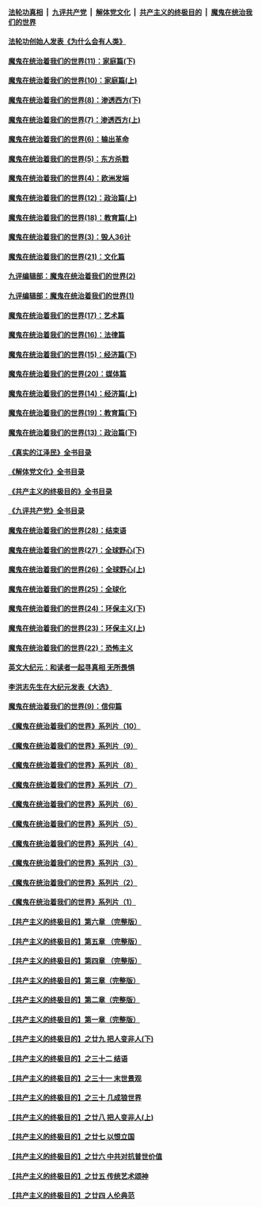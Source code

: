 ####  [法轮功真相](../../../../basic/blob/master/README.md?t=03190411) &nbsp;|&nbsp; [九评共产党](../../../../9ping.md/blob/master/README.md?t=03190411) &nbsp;|&nbsp; [解体党文化](../../../../jtdwh.md/blob/master/README.md?t=03190411)  &nbsp;|&nbsp; [共产主义的终极目的](../../../../gczydzjmd.md/blob/master/README.md?t=03190411) &nbsp;|&nbsp; [魔鬼在统治我们的世界](../../../../mgztzwmdsj.md/blob/master/README.md?t=03190411) 

#### [法轮功创始人发表《为什么会有人类》](../pages/nsc422/n13912117.md?t=03190411) 

#### [魔鬼在统治着我们的世界(11)：家庭篇(下)](../pages/nsc422/n10440961.md?t=03190411) 

#### [魔鬼在统治着我们的世界(10)：家庭篇(上)](../pages/nsc422/n10435448.md?t=03190411) 

#### [魔鬼在统治着我们的世界(8)：渗透西方(下)](../pages/nsc422/n10429603.md?t=03190411) 

#### [魔鬼在统治着我们的世界(7)：渗透西方(上)](../pages/nsc422/n10426013.md?t=03190411) 

#### [魔鬼在统治着我们的世界(6)：输出革命](../pages/nsc422/n10421536.md?t=03190411) 

#### [魔鬼在统治着我们的世界(5)：东方杀戮](../pages/nsc422/n10417707.md?t=03190411) 

#### [魔鬼在统治着我们的世界(4)：欧洲发端](../pages/nsc422/n10414890.md?t=03190411) 

#### [魔鬼在统治着我们的世界(12)：政治篇(上)](../pages/nsc422/n10444576.md?t=03190411) 

#### [魔鬼在统治着我们的世界(18)：教育篇(上)](../pages/nsc422/n10526970.md?t=03190411) 

#### [魔鬼在统治着我们的世界(3)：毁人36计](../pages/nsc422/n10411583.md?t=03190411) 

#### [魔鬼在统治着我们的世界(21)：文化篇](../pages/nsc422/n10597706.md?t=03190411) 

#### [九评编辑部：魔鬼在统治着我们的世界(2)](../pages/nsc422/n10410036.md?t=03190411) 

#### [九评编辑部：魔鬼在统治着我们的世界(1)](../pages/nsc422/n10406825.md?t=03190411) 

#### [魔鬼在统治着我们的世界(17)：艺术篇](../pages/nsc422/n10499093.md?t=03190411) 

#### [魔鬼在统治着我们的世界(16)：法律篇](../pages/nsc422/n10485969.md?t=03190411) 

#### [魔鬼在统治着我们的世界(15)：经济篇(下)](../pages/nsc422/n10469975.md?t=03190411) 

#### [魔鬼在统治着我们的世界(20)：媒体篇](../pages/nsc422/n10586579.md?t=03190411) 

#### [魔鬼在统治着我们的世界(14)：经济篇(上)](../pages/nsc422/n10457370.md?t=03190411) 

#### [魔鬼在统治着我们的世界(19)：教育篇(下)](../pages/nsc422/n10564808.md?t=03190411) 

#### [魔鬼在统治着我们的世界(13)：政治篇(下)](../pages/nsc422/n10448270.md?t=03190411) 

#### [《真实的江泽民》全书目录](../pages/nsc422/n13721399.md?t=03190411) 

#### [《解体党文化》全书目录](../pages/nsc422/n13721157.md?t=03190411) 

#### [《共产主义的终极目的》全书目录](../pages/nsc422/n13721048.md?t=03190411) 

#### [《九评共产党》全书目录](../pages/nsc422/n13708085.md?t=03190411) 

#### [魔鬼在统治着我们的世界(28)：结束语](../pages/nsc422/n10936246.md?t=03190411) 

#### [魔鬼在统治着我们的世界(27)：全球野心(下)](../pages/nsc422/n10928319.md?t=03190411) 

#### [魔鬼在统治着我们的世界(26)：全球野心(上)](../pages/nsc422/n10900318.md?t=03190411) 

#### [魔鬼在统治着我们的世界(25)：全球化](../pages/nsc422/n10788205.md?t=03190411) 

#### [魔鬼在统治着我们的世界(24)：环保主义(下)](../pages/nsc422/n10695307.md?t=03190411) 

#### [魔鬼在统治着我们的世界(23)：环保主义(上)](../pages/nsc422/n10688613.md?t=03190411) 

#### [魔鬼在统治着我们的世界(22)：恐怖主义](../pages/nsc422/n10614727.md?t=03190411) 

#### [英文大纪元：和读者一起寻真相 无所畏惧](../pages/nsc422/n12542027.md?t=03190411) 

#### [李洪志先生在大纪元发表《大选》](../pages/nsc422/n12534746.md?t=03190411) 

#### [魔鬼在统治着我们的世界(9)：信仰篇](../pages/nsc422/n10432159.md?t=03190411) 

#### [《魔鬼在统治着我们的世界》系列片（10）](../pages/nsc422/n12292670.md?t=03190411) 

#### [《魔鬼在统治着我们的世界》系列片（9）](../pages/nsc422/n12290859.md?t=03190411) 

#### [《魔鬼在统治着我们的世界》系列片（8）](../pages/nsc422/n12287445.md?t=03190411) 

#### [《魔鬼在统治着我们的世界》系列片（7）](../pages/nsc422/n12283425.md?t=03190411) 

#### [《魔鬼在统治着我们的世界》系列片（6）](../pages/nsc422/n12282314.md?t=03190411) 

#### [《魔鬼在统治着我们的世界》系列片（5）](../pages/nsc422/n12281419.md?t=03190411) 

#### [《魔鬼在统治着我们的世界》系列片（4）](../pages/nsc422/n12274024.md?t=03190411) 

#### [《魔鬼在统治着我们的世界》系列片（3）](../pages/nsc422/n12271322.md?t=03190411) 

#### [《魔鬼在统治着我们的世界》系列片（2）](../pages/nsc422/n12269049.md?t=03190411) 

#### [《魔鬼在统治着我们的世界》系列片（1）](../pages/nsc422/n12267575.md?t=03190411) 

#### [【共产主义的终极目的】第六章 （完整版）](../pages/nsc422/n11428913.md?t=03190411) 

#### [【共产主义的终极目的】第五章 （完整版）](../pages/nsc422/n11428912.md?t=03190411) 

#### [【共产主义的终极目的】第四章 （完整版）](../pages/nsc422/n11428907.md?t=03190411) 

#### [【共产主义的终极目的】第三章（完整版）](../pages/nsc422/n11428848.md?t=03190411) 

#### [【共产主义的终极目的】第二章（完整版）](../pages/nsc422/n11428831.md?t=03190411) 

#### [【共产主义的终极目的】第一章（完整版）](../pages/nsc422/n11417651.md?t=03190411) 

#### [【共产主义的终极目的】之廿九 把人变非人(下)](../pages/nsc422/n11344140.md?t=03190411) 

#### [【共产主义的终极目的】之三十二 结语](../pages/nsc422/n11360535.md?t=03190411) 

#### [【共产主义的终极目的】之三十一 末世景观](../pages/nsc422/n11351129.md?t=03190411) 

#### [【共产主义的终极目的】之三十 几成狼世界](../pages/nsc422/n11348280.md?t=03190411) 

#### [【共产主义的终极目的】之廿八 把人变非人(上)](../pages/nsc422/n11340492.md?t=03190411) 

#### [【共产主义的终极目的】之廿七 以恨立国](../pages/nsc422/n11336944.md?t=03190411) 

#### [【共产主义的终极目的】之廿六 中共对抗普世价值](../pages/nsc422/n11324785.md?t=03190411) 

#### [【共产主义的终极目的】之廿五 传统艺术颂神](../pages/nsc422/n11296396.md?t=03190411) 

#### [【共产主义的终极目的】之廿四 人伦典范](../pages/nsc422/n11296397.md?t=03190411) 

